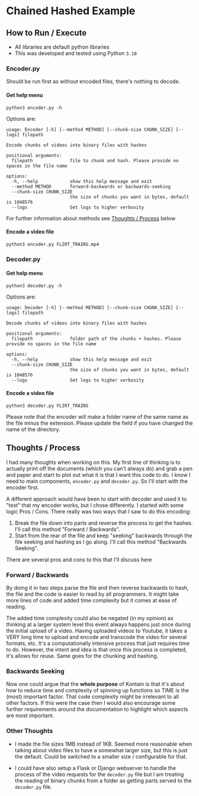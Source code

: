 # Chained Hashed Example

## How to Run / Execute

* All libraries are default python libraries
* This was developed and tested using Python `3.10`

### Encoder.py

Should be run first as without encoded files, there's nothing to decode.

#### Get help menu

```shell
python3 encoder.py -h
```

Options are:

```shell
usage: Encoder [-h] [--method METHOD] [--chunk-size CHUNK_SIZE] [--logs] filepath

Encode chunks of videos into binary files with hashes

positional arguments:
  filepath              file to chunk and hash. Please provide no spaces in the file name

options:
  -h, --help            show this help message and exit
  --method METHOD       forward-backwards or backwards-seeking
  --chunk-size CHUNK_SIZE
                        the size of chunks you want in bytes, default is 1048576
  --logs                Set logs to higher verbosity
```

For further information about methods see [Thoughts / Process](#thoughts-/-process) below

#### Encode a video file

```shell
python3 encoder.py FLIRT_TRAINS.mp4
```

### Decoder.py

#### Get help menu

```shell
python3 decoder.py -h
```

Options are:

```shell
usage: Decoder [-h] [--method METHOD] [--chunk-size CHUNK_SIZE] [--logs] filepath

Decode chunks of videos into binary files with hashes

positional arguments:
  filepath              folder path of the chunks + hashes. Please provide no spaces in the file name

options:
  -h, --help            show this help message and exit
  --chunk-size CHUNK_SIZE
                        the size of chunks you want in bytes, default is 1048576
  --logs                Set logs to higher verbosity
```

#### Encode a video file

```shell
python3 decoder.py FLIRT_TRAINS
```

Please note that the encoder will make a folder name of the same name as the file minus the extension. Please update the field if you have changed the name of the directory.

## Thoughts / Process

I had many thoughts when working on this. My first line of thinking is to actually print off the documents (which you can't always do) and grab a pen and paper and start to plot out what it is that I want this code to do. I know I need to main components, `encoder.py` and `decoder.py`. So I'll start with the encoder first.

A different approach would have been to start with decoder and used it to "test" that my encoder works, but I chose differently. I started with some logic Pros / Cons. There really was two ways that I saw to do this encoding:

1. Break the file down into parts and reverse the process to get the hashes. I'll call this method "Forward / Backwards".
2. Start from the rear of the file and keep "seeking" backwards through the file seeking and hashing as I go along. I'll call this method "Backwards Seeking".

There are several pros and cons to this that I'll discuss here

### Forward / Backwards 

By doing it in two steps parse the file and then reverse backwards to hash, the file and the code is easier to read by all programmers. It might take more lines of code and added time complexity but it comes at ease of reading. 

The added time complexity could also be negated (in my opinion) as thinking at a larger system level this event always happens just once during the initial upload of a video. Having uploaded videos to Youtube, it takes a VERY long time to upload and encode and transcode the video for several formats, etc. It's a computationally intensive process that just requires time to do. However, the intent and idea is that once this process is completed, it's allows for reuse. Same goes for the chunking and hashing.

### Backwards Seeking

Now one could argue that the **whole purpose** of Kontain is that it's about how to reduce time and complexity of spinning up functions so TIME is the (most) important factor. That code complexity might be irrelevant to all other factors. If this were the case then I would also encourage some further requirements around the documentation to highlight which aspects are most important.

### Other Thoughts

* I made the file sizes 1MB instead of 1KB. Seemed more reasonable when talking about video files to have a somewhat larger size, but this is just the default. Could be switched to a smaller size / configurable for that.


* I could have also setup a Flask or Django webserver to handle the process of the video requests for the `decoder.py` file but I am treating the reading of binary chunks from a folder as getting parts served to the `decoder.py` file.
